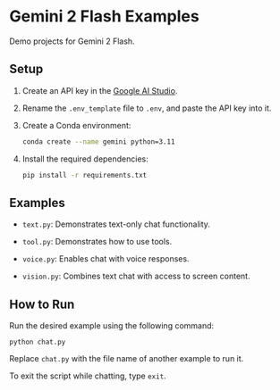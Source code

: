# Gemini 2 Flash Examples

Demo projects for Gemini 2 Flash.

## Setup

1. Create an API key in the [Google AI Studio](https://aistudio.google.com/app/apikey).

2. Rename the `.env_template` file to `.env`, and paste the API key into it.

3. Create a Conda environment:

    ```bash
    conda create --name gemini python=3.11
    ```

4.	Install the required dependencies:

    ```bash
    pip install -r requirements.txt
    ```

## Examples

- `text.py`: Demonstrates text-only chat functionality.

- `tool.py`: Demonstrates how to use tools.

- `voice.py`: Enables chat with voice responses.

- `vision.py`: Combines text chat with access to screen content.

## How to Run

Run the desired example using the following command:

```
python chat.py
```

Replace `chat.py` with the file name of another example to run it.

To exit the script while chatting, type `exit`.